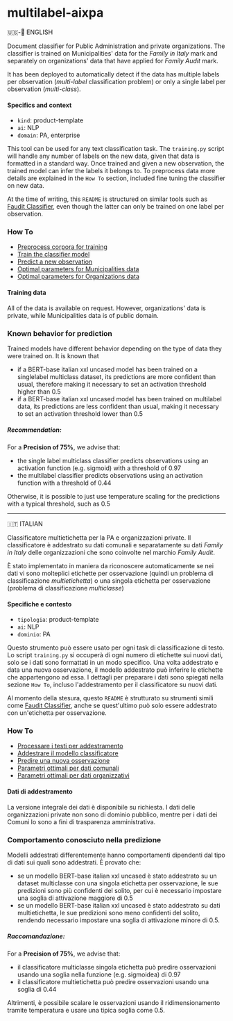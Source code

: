 # multilabel-aixpa
🇺🇸-🏴󠁧󠁢󠁥󠁮󠁧󠁿 ENGLISH

Document classifier for Public Administration and private organizations. 
The classifier is trained on Municipalities' data for the _Family in Italy_ mark and separately on organizations' data that have applied for _Family Audit_ mark. 

It has been deployed to automatically detect if the data has multiple labels per observation (_multi-label_ classification problem) or only a single label per observation (_multi-class_).


#### Specifics and context
-   `kind`: product-template
-   `ai`: NLP
-   `domain`: PA, enterprise

This tool can be used for any text classification task. The ```training.py``` script will handle any number of labels on the new data, given that data is formatted in a standard way. Once trained and given a new observation, the trained model can infer the labels it belongs to. To preprocess data more details are explained in the ```How To``` section, included fine tuning the classifier on new data.

At the time of writing, this ```README``` is structured on similar tools such as [Faudit Classifier](https://github.com/FluveFV/faudit-classifier), even though the latter can only be trained on one label per observation.

### How To

-   [Preprocess corpora for training](./src/howto/preprocess.ipynb)
-   [Train the classifier model](./src/howto/train.md)
-   [Predict a new observation](./src/howto/predict.md)
-   [Optimal parameters for Municipalities data](./src/m_parameters.yaml)
-   [Optimal parameters for Organizations data](./src/o_parameters.yaml)

#### Training data
All of the data is available on request. However, organizations' data is private, while Municipalities data is of public domain. 


### Known behavior for prediction

Trained models have different behavior depending on the type of data they were trained on. It is known that 

- if a BERT-base italian xxl uncased model has been trained on a singlelabel multiclass dataset, its predictions are more confident than usual, therefore making it necessary to set an activation threshold higher than $0.5$
- if a BERT-base italian xxl uncased model has been trained on multilabel data, its predictions are less confident than usual, making it necessary to set an activation threshold lower than $0.5$

##### Recommendation: 
For a **Precision of 75%**, we advise that:
- the single label multiclass classifier predicts observations using an activation function (e.g. sigmoid) with a threshold of $0.97$
- the multilabel classifier predicts observations using an activation function with a threshold of $0.44$

Otherwise, it is possible to just use temperature scaling for the predictions with a typical threshold, such as $0.5$

---
🇮🇹 ITALIAN

Classificatore multietichetta per la PA e organizzazioni private. 
Il classificatore è addestrato su dati comunali e separatamente su dati _Family in Italy_ delle organizzazioni che sono coinvolte nel marchio _Family Audit_. 

È stato implementato in maniera da riconoscere automaticamente se nei dati vi sono molteplici etichette per osservazione (quindi un problema di classificazione _multietichetta_) o una singola etichetta per osservazione (problema di classificazione _multiclasse_)

#### Specifiche e contesto
- `tipologia`: product-template
- `ai`: NLP
- `dominio`: PA

Questo strumento può essere usato per ogni task di classificazione di testo. Lo script ```training.py``` si occuperà di ogni numero di etichette sui nuovi dati, solo se i dati sono formattati in un modo specifico. Una volta addestrato e data una nuova osservazione, il modello addestrato può inferire le etichette che appartengono ad essa. I dettagli per preparare i dati sono spiegati nella sezione ```How To```, incluso l'addestramento per il classificatore su nuovi dati.

Al momento della stesura, questo ```README``` è strutturato su strumenti simili come [Faudit Classifier](https://github.com/FluveFV/faudit-classifier), anche se quest'ultimo può solo essere addestrato con un'etichetta per osservazione.


### How To

-   [Processare i testi per addestramento](./src/howto/preprocess.ipynb)
-   [Addestrare il modello classificatore](./src/howto/train.md)
-   [Predire una nuova osservazione](./src/howto/predict.md)
-   [Parametri ottimali per dati comunali](./src/m_parameters.yaml)
-   [Parametri ottimali per dati organizzativi](./src/o_parameters.yaml)

#### Dati di addestramento
La versione integrale dei dati è disponibile su richiesta. I dati delle organizzazioni private non sono di dominio pubblico, mentre per i dati dei Comuni lo sono a fini di trasparenza amministrativa. 

### Comportamento conosciuto nella predizione
Modelli addestrati differentemente hanno comportamenti dipendenti dal tipo di dati sui quali sono addestrati. È provato che:

- se un modello BERT-base italian xxl uncased è stato addestrato su un dataset multiclasse con una singola etichetta per osservazione, le sue predizioni sono più confidenti del solito, per cui è necessario impostare una soglia di attivazione maggiore di $0.5$
- se un modello BERT-base italian xxl uncased è stato addestrato su dati multietichetta, le sue predizioni sono meno confidenti del solito, rendendo necessario impostare una soglia di attivazione minore di $0.5$. 

##### Raccomandazione: 
For a **Precision of 75%**, we advise that:
- il classificatore multiclasse singola etichetta può predire osservazioni usando una soglia nella funzione (e.g. sigmoidea) di $0.97$
- il classificatore multietichetta può predire osservazioni usando una soglia di $0.44$

Altrimenti, è possibile scalare le osservazioni usando il ridimensionamento tramite temperatura e usare una tipica soglia come $0.5$. 
